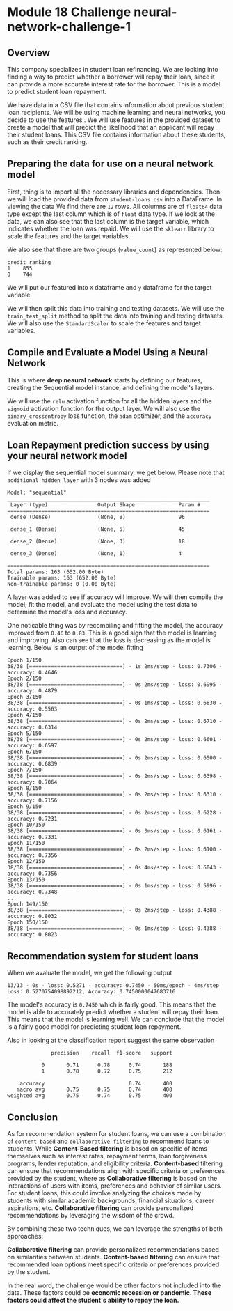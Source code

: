 # Module 18 Challenge neural-network-challenge-1

## Overview
This company specializes in student loan refinancing. We are looking into finding a way to predict whether a borrower will repay their loan, since it can provide a more accurate interest rate for the borrower. This is a model to predict student loan repayment.

We have data in a CSV file that contains information about previous student loan recipients. We will be using machine learning and neural networks, you decide to use the features . We will use features in the provided dataset to create a model that will predict the likelihood that an applicant will repay their student loans. This CSV file contains information about these students, such as their credit ranking.

## Preparing the data for use on a neural network model
First, thing is to import all the necessary libraries and dependencies. Then we will load the provided data from `student-loans.csv` into a DataFrame. In viewing the data We find there are `12` rows. All columns are of `float64` data type except the last column which is of `float` data type. If we look at the data, we can also see that the last column is the target variable, which indicates whether the loan was repaid. We will use the `sklearn` library to scale the features and the target variables. 

We also see that there are two groups (`value_count`) as represented below:
```
credit_ranking
1    855
0    744
```

We will put our featured into `X` dataframe and `y` dataframe for the target variable. 

We will then split this data into training and testing datasets. We will use the `train_test_split` method to split the data into training and testing datasets. We will also use the `StandardScaler` to scale the features and target variables.

## Compile and Evaluate a Model Using a Neural Network
This is where **deep neaural network** starts by defining our features, creating the Sequential model instance, and defining the model's layers. 

We will use the `relu` activation function for all the hidden layers and the `sigmoid` activation function for the output layer. We will also use the `binary_crossentropy` loss function, the `adam` optimizer, and the `accuracy` evaluation metric.

## Loan Repayment prediction success by using your neural network model
If we display the sequential model summary, we get below. Please note that `additional hidden layer` with 3 nodes was added
```
Model: "sequential"
_________________________________________________________________
 Layer (type)                Output Shape              Param #   
=================================================================
 dense (Dense)               (None, 8)                 96        
                                                                 
 dense_1 (Dense)             (None, 5)                 45        
                                                                 
 dense_2 (Dense)             (None, 3)                 18        
                                                                 
 dense_3 (Dense)             (None, 1)                 4         
                                                                 
=================================================================
Total params: 163 (652.00 Byte)
Trainable params: 163 (652.00 Byte)
Non-trainable params: 0 (0.00 Byte)
```
A layer was added to see if accuracy will improve. We will then compile the model, fit the model, and evaluate the model using the test data to determine the model's loss and accuracy.

One noticable thing was by recompiling and fitting the model, the accuracy improved from `0.46` to `0.83`. This is a good sign that the model is learning and improving. Also can see that the loss is decreasing as the model is learning. Below is an output of the model fitting

```
Epoch 1/150
38/38 [==============================] - 1s 2ms/step - loss: 0.7306 - accuracy: 0.4646
Epoch 2/150
38/38 [==============================] - 0s 2ms/step - loss: 0.6995 - accuracy: 0.4879
Epoch 3/150
38/38 [==============================] - 0s 1ms/step - loss: 0.6830 - accuracy: 0.5563
Epoch 4/150
38/38 [==============================] - 0s 2ms/step - loss: 0.6710 - accuracy: 0.6314
Epoch 5/150
38/38 [==============================] - 0s 2ms/step - loss: 0.6601 - accuracy: 0.6597
Epoch 6/150
38/38 [==============================] - 0s 2ms/step - loss: 0.6500 - accuracy: 0.6839
Epoch 7/150
38/38 [==============================] - 0s 2ms/step - loss: 0.6398 - accuracy: 0.7064
Epoch 8/150
38/38 [==============================] - 0s 2ms/step - loss: 0.6310 - accuracy: 0.7156
Epoch 9/150
38/38 [==============================] - 0s 2ms/step - loss: 0.6228 - accuracy: 0.7231
Epoch 10/150
38/38 [==============================] - 0s 3ms/step - loss: 0.6161 - accuracy: 0.7331
Epoch 11/150
38/38 [==============================] - 0s 2ms/step - loss: 0.6100 - accuracy: 0.7356
Epoch 12/150
38/38 [==============================] - 0s 4ms/step - loss: 0.6043 - accuracy: 0.7356
Epoch 13/150
38/38 [==============================] - 0s 1ms/step - loss: 0.5996 - accuracy: 0.7348
...
Epoch 149/150
38/38 [==============================] - 0s 2ms/step - loss: 0.4388 - accuracy: 0.8032
Epoch 150/150
38/38 [==============================] - 0s 1ms/step - loss: 0.4388 - accuracy: 0.8023
```

## Recommendation system for student loans
When we avaluate the model, we get the following output
```
13/13 - 0s - loss: 0.5271 - accuracy: 0.7450 - 50ms/epoch - 4ms/step
Loss: 0.5270754098892212, Accuracy: 0.7450000047683716
```
The model's accuracy is `0.7450` which is fairly good. This means that the model is able to accurately predict whether a student will repay their loan. This means that the model is learning well. We can conclude that the model is a fairly good model for predicting student loan repayment.

Also in looking at the classification report suggest the same observation
```
              precision    recall  f1-score   support

           0       0.71      0.78      0.74       188
           1       0.78      0.72      0.75       212

    accuracy                           0.74       400
   macro avg       0.75      0.75      0.74       400
weighted avg       0.75      0.74      0.75       400
```

## Conclusion

As for recommendation system for student loans, we can use a combination of `content-based` and `collaborative-filtering` to recommend loans to students. While **Content-Based filtering** is based on specific of items themselves such as interest rates, repayment terms, loan forgiveness programs, lender reputation, and eligibility criteria. **Content-based** filtering can ensure that recommendations align with specific criteria or preferences provided by the student, where as **Collaborative filtering** is based on the interactions of users with items, preferences and behavior of similar users. For student loans, this could involve analyzing the choices made by students with similar academic backgrounds, financial situations, career aspirations, etc. **Collaborative filtering** can provide personalized recommendations by leveraging the wisdom of the crowd.

By combining these two techniques, we can leverage the strengths of both approaches:

**Collaborative filtering** can provide personalized recommendations based on similarities between students.
**Content-based filtering** can ensure that recommended loan options meet specific criteria or preferences provided by the student.

In the real word, the challenge would be other factors not included into the data. These factors could be **economic recession or pandemic. These factors could affect the student's ability to repay the loan.**
